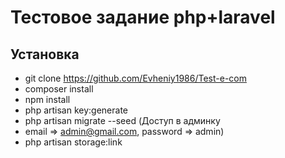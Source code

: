 # Тестовое задание php+laravel

## Установка

* git clone https://github.com/Evheniy1986/Test-e-com
* composer install
* npm install
* php artisan key:generate
* php artisan migrate --seed (Доступ в админку 
* email => admin@gmail.com, password => admin)
* php artisan storage:link


